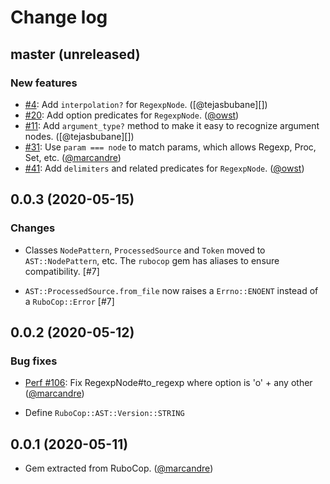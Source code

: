 # Change log

## master (unreleased)

### New features

* [#4](https://github.com/rubocop-hq/rubocop-ast/issues/4): Add `interpolation?` for `RegexpNode`. ([@tejasbubane][])
* [#20](https://github.com/rubocop-hq/rubocop-ast/pull/20): Add option predicates for `RegexpNode`. ([@owst][])
* [#11](https://github.com/rubocop-hq/rubocop-ast/issues/11): Add `argument_type?` method to make it easy to recognize argument nodes. ([@tejasbubane][])
* [#31](https://github.com/rubocop-hq/rubocop-ast/pull/31): Use `param === node` to match params, which allows Regexp, Proc, Set, etc. ([@marcandre][])
* [#41](https://github.com/rubocop-hq/rubocop-ast/pull/41): Add `delimiters` and related predicates for `RegexpNode`. ([@owst][])

## 0.0.3 (2020-05-15)

### Changes

* Classes `NodePattern`, `ProcessedSource` and `Token` moved to `AST::NodePattern`, etc.
  The `rubocop` gem has aliases to ensure compatibility. [#7]

* `AST::ProcessedSource.from_file` now raises a `Errno::ENOENT` instead of a `RuboCop::Error` [#7]

## 0.0.2 (2020-05-12)

### Bug fixes

* [Perf #106](https://github.com/rubocop-hq/rubocop-performance#106): Fix RegexpNode#to_regexp where option is 'o' + any other ([@marcandre][])

* Define `RuboCop::AST::Version::STRING`

## 0.0.1 (2020-05-11)

* Gem extracted from RuboCop. ([@marcandre][])

[@marcandre]: https://github.com/marcandre
[@owst]: https://github.com/owst

